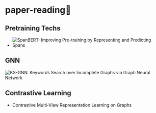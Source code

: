 # paper-reading🙌
## Pretraining Techs
* ![SpanBERT: Improving Pre-training by Representing and Predicting Spans](https://github.com/Switchsyj/paper-reading/issues/3#issue-1135982563)
## GNN
![KS-GNN: Keywords Search over Incomplete Graphs via Graph Neural Network](https://github.com/Switchsyj/paper-reading/issues/2#issue-1065952479)
## Contrastive Learning
* Contrastive Multi-View Representation Learning on Graphs
